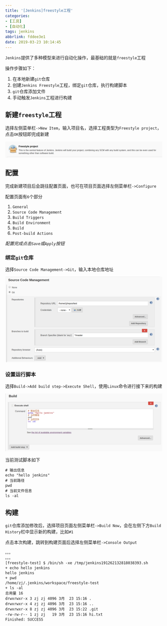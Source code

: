 ```yaml
---
title: '[Jenkins]freestyle工程'
categories: 
- [工具]
- [自动化]
tags: jenkins
abbrlink: fddee3e1
date: 2019-03-23 10:14:45
---
```


`Jenkins`提供了多种模型来进行自动化操作，最基础的就是`freestyle`工程

操作步骤如下：

1. 在本地新建`git`仓库
2. 创建`Jenkins Freestyle`工程，绑定`git`仓库，执行构建脚本
3. `git`仓库添加文件
4. 手动触发`Jenkins`工程进行构建

## 新建`freestyle`工程

选择左侧菜单栏`->New Item`，输入项目名，选择工程类型为`Freestyle project`，点击`OK`按钮即完成新建

![](/imgs/Jenkins-freestyle工程/item-type-freestyle.png)

## 配置

完成新建项目后会跳往配置页面，也可在项目页面选择左侧菜单栏`->Configure`

配置页面有`6`个部分

1. `General`
2. `Source Code Management`
3. `Build Triggers`
4. `Build Environment`
5. `Build`
6. `Post-build Actions`

*配置完成点击`Save`或`Apply`按钮*

### 绑定`git`仓库

选择`Source Code Management->Git`，输入本地仓库地址

![](/imgs/Jenkins-freestyle工程/git-setting.png)

### 设置运行脚本

选择`Build->Add build step->Execute Shell`，使用`Linux`命令进行接下来的构建

![](/imgs/Jenkins-freestyle工程/build-script.png)

当前测试脚本如下

```
# 输出信息
echo "hello jenkins"
# 当前路径
pwd
# 当前文件信息
ls -al
```

## 构建

`git`仓库添加修改后，选择项目页面左侧菜单栏`->Build Now`，会在左侧下方`Build History`栏中显示新的构建，比如`#1`

点击本次构建，跳转到构建页面后选择左侧菜单栏`->Console Output`

```
。。。
。。。
[freestyle-test] $ /bin/sh -xe /tmp/jenkins191262132818038393.sh
+ echo hello jenkins
hello jenkins
+ pwd
/home/zj/.jenkins/workspace/freestyle-test
+ ls -al
总用量 16
drwxrwxr-x 3 zj zj 4096 3月  23 15:16 .
drwxrwxr-x 4 zj zj 4096 3月  23 15:16 ..
drwxrwxr-x 8 zj zj 4096 3月  23 15:22 .git
-rw-rw-r-- 1 zj zj   19 3月  23 15:16 hi.txt
Finished: SUCCESS
```